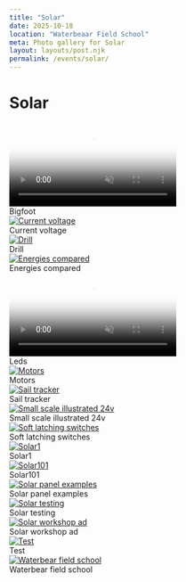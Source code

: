 ```yaml
---
title: "Solar"
date: 2025-10-18
location: "Waterbeaar Field School"
meta: Photo gallery for Solar
layout: layouts/post.njk
permalink: /events/solar/
---
```


# Solar

<div class="float-figure float-left">
  <video controls playsinline preload="metadata" webkit-playsinline muted poster="/assets/images/solar/bigfoot_thumb.jpg">
    <source src="/assets/images/solar/bigfoot.mp4" type="video/mp4">
    Your browser does not support the video tag.
  </video>
  <div class="float-caption">Bigfoot</div>
</div>

<div class="float-figure float-right">
  <a href="/assets/images/solar/current_voltage.jpg" target="_blank">
    <img src="/assets/images/solar/current_voltage_thumb.jpg" alt="Current voltage">
  </a>
  <div class="float-caption">Current voltage</div>
</div>

<div class="float-figure float-left float-small">
  <a href="/assets/images/solar/drill.jpg" target="_blank">
    <img src="/assets/images/solar/drill_thumb.jpg" alt="Drill">
  </a>
  <div class="float-caption">Drill</div>
</div>

<div class="float-figure float-right">
  <a href="/assets/images/solar/energies_compared.png" target="_blank">
    <img src="/assets/images/solar/energies_compared_thumb.png" alt="Energies compared">
  </a>
  <div class="float-caption">Energies compared</div>
</div>

<div class="float-figure float-left">
  <video controls playsinline preload="metadata" webkit-playsinline muted poster="/assets/images/solar/leds_thumb.jpg">
    <source src="/assets/images/solar/leds.mp4" type="video/mp4">
    Your browser does not support the video tag.
  </video>
  <div class="float-caption">Leds</div>
</div>

<div class="float-figure float-right">
  <a href="/assets/images/solar/motors.jpg" target="_blank">
    <img src="/assets/images/solar/motors_thumb.jpg" alt="Motors">
  </a>
  <div class="float-caption">Motors</div>
</div>

<div class="float-figure float-left">
  <a href="/assets/images/solar/sail-tracker.png" target="_blank">
    <img src="/assets/images/solar/sail-tracker_thumb.png" alt="Sail tracker">
  </a>
  <div class="float-caption">Sail tracker</div>
</div>

<div class="float-figure float-right float-small">
  <a href="/assets/images/solar/small_scale_illustrated_24V.png" target="_blank">
    <img src="/assets/images/solar/small_scale_illustrated_24V_thumb.png" alt="Small scale illustrated 24v">
  </a>
  <div class="float-caption">Small scale illustrated 24v</div>
</div>

<div class="float-figure float-left">
  <a href="/assets/images/solar/soft-latching-switches.png" target="_blank">
    <img src="/assets/images/solar/soft-latching-switches_thumb.png" alt="Soft latching switches">
  </a>
  <div class="float-caption">Soft latching switches</div>
</div>

<div class="float-figure float-right">
  <a href="/assets/images/solar/solar1.jpg" target="_blank">
    <img src="/assets/images/solar/solar1_thumb.jpg" alt="Solar1">
  </a>
  <div class="float-caption">Solar1</div>
</div>

<div class="float-figure float-left">
  <a href="/assets/images/solar/solar101.jpg" target="_blank">
    <img src="/assets/images/solar/solar101_thumb.jpg" alt="Solar101">
  </a>
  <div class="float-caption">Solar101</div>
</div>

<div class="float-figure float-right">
  <a href="/assets/images/solar/solar_panel_examples.jpeg" target="_blank">
    <img src="/assets/images/solar/solar_panel_examples_thumb.jpeg" alt="Solar panel examples">
  </a>
  <div class="float-caption">Solar panel examples</div>
</div>

<div class="float-figure float-left float-small">
  <a href="/assets/images/solar/solar_testing.jpg" target="_blank">
    <img src="/assets/images/solar/solar_testing_thumb.jpg" alt="Solar testing">
  </a>
  <div class="float-caption">Solar testing</div>
</div>

<div class="float-figure float-right">
  <a href="/assets/images/solar/solar_workshop_ad.jpeg" target="_blank">
    <img src="/assets/images/solar/solar_workshop_ad_thumb.jpeg" alt="Solar workshop ad">
  </a>
  <div class="float-caption">Solar workshop ad</div>
</div>

<div class="float-figure float-left">
  <a href="/assets/images/solar/test.png" target="_blank">
    <img src="/assets/images/solar/test_thumb.png" alt="Test">
  </a>
  <div class="float-caption">Test</div>
</div>

<div class="float-figure float-right">
  <a href="/assets/images/solar/waterbear-field-school.png" target="_blank">
    <img src="/assets/images/solar/waterbear-field-school_thumb.png" alt="Waterbear field school">
  </a>
  <div class="float-caption">Waterbear field school</div>
</div>
